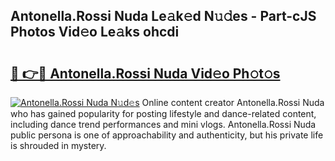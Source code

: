## Antonella.Rossi Nuda Le𝚊k𝚎d N𝚞𝚍es - Part-cJS Photos Vid𝚎o Le𝚊ks ohcdi

# <h2><a href="http://fbe3yn.evod.top/?m=Antonella.Rossi+Nuda">🔗 👉🔴 Antonella.Rossi Nuda Vid𝚎o Ph𝚘t𝚘s</a></h2>

[![Antonella.Rossi Nuda N𝚞d𝚎s](https://i.imgur.com/8V9OHl7.gif)](http://fbe3yn.evod.top/?m=Antonella.Rossi+Nuda)
Online content creator Antonella.Rossi Nuda who has gained popularity for posting lifestyle and dance-related content, including dance trend performances and mini vlogs. Antonella.Rossi Nuda public persona is one of approachability and authenticity, but his private life is shrouded in mystery. 

